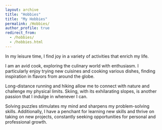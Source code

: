 ```yaml
---
layout: archive
title: "Hobbies"
title: "My Hobbies"
permalink: /Hobbies/
author_profile: true
redirect_from: 
  - /hobbies/
  - /hobbies.html
---
```


In my leisure time, I find joy in a variety of activities that enrich my life. 

I am an avid cook, exploring the culinary world with enthusiasm. I particularly enjoy trying new cuisines and cooking various dishes, finding inspiration in flavors from around the globe. 

Long-distance running and hiking allow me to connect with nature and challenge my physical limits. Skiing, with its exhilarating slopes, is another passion that I indulge in whenever I can. 

Solving puzzles stimulates my mind and sharpens my problem-solving skills. Additionally, I have a penchant for learning new skills and thrive on taking on new projects, constantly seeking opportunities for personal and professional growth.